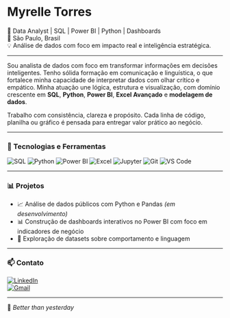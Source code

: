 # Myrelle Torres

🎯 Data Analyst | SQL | Power BI | Python | Dashboards  
📍 São Paulo, Brasil  
💡 Análise de dados com foco em impacto real e inteligência estratégica.

---

Sou analista de dados com foco em transformar informações em decisões inteligentes. Tenho sólida formação em comunicação e linguística, o que fortalece minha capacidade de interpretar dados com olhar crítico e empático. Minha atuação une lógica, estrutura e visualização, com domínio crescente em **SQL**, **Python**, **Power BI**, **Excel Avançado** e **modelagem de dados**.

Trabalho com consistência, clareza e propósito. Cada linha de código, planilha ou gráfico é pensada para entregar valor prático ao negócio.

---

### 🚀 Tecnologias e Ferramentas
![SQL](https://img.shields.io/badge/-SQL-4479A1?style=flat&logo=mysql&logoColor=white)
![Python](https://img.shields.io/badge/-Python-3776AB?style=flat&logo=python&logoColor=white)
![Power BI](https://img.shields.io/badge/-Power%20BI-F2C811?style=flat&logo=powerbi&logoColor=black)
![Excel](https://img.shields.io/badge/-Excel-217346?style=flat&logo=microsoft-excel&logoColor=white)
![Jupyter](https://img.shields.io/badge/-Jupyter-F37626?style=flat&logo=jupyter&logoColor=white)
![Git](https://img.shields.io/badge/-Git-F05032?style=flat&logo=git&logoColor=white)
![VS Code](https://img.shields.io/badge/-VS%20Code-007ACC?style=flat&logo=visual-studio-code&logoColor=white)

---

### 📊 Projetos

- 📈 Análise de dados públicos com Python e Pandas *(em desenvolvimento)*
- 📊 Construção de dashboards interativos no Power BI com foco em indicadores de negócio
- 🧠 Exploração de datasets sobre comportamento e linguagem

---

### 📫 Contato
[![LinkedIn](https://img.shields.io/badge/-LinkedIn-0A66C2?style=flat&logo=linkedin&logoColor=white)](https://www.linkedin.com/in/myrelle-carreira-dados/)  
[![Gmail](https://img.shields.io/badge/-Gmail-EA4335?style=flat&logo=gmail&logoColor=white)](mailto:myrelle.torres17@gmail.com)

---

🧠 *Better than yesterday*

